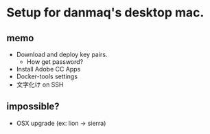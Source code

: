 # Setup for danmaq's desktop mac.

## memo

* Download and deploy key pairs.
    * How get password?
* Install Adobe CC Apps
* Docker-tools settings
* 文字化け on SSH

## impossible?

* OSX upgrade (ex: lion -> sierra)
